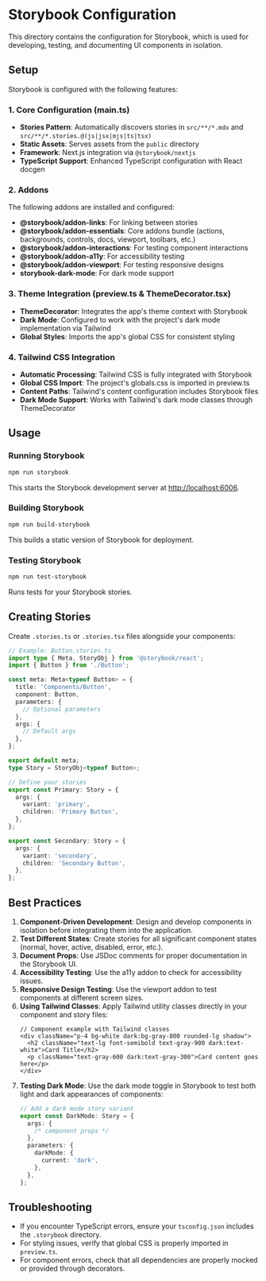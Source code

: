# Storybook Configuration

This directory contains the configuration for Storybook, which is used for developing, testing, and documenting UI components in isolation.

## Setup

Storybook is configured with the following features:

### 1. Core Configuration (main.ts)

- **Stories Pattern**: Automatically discovers stories in `src/**/*.mdx` and `src/**/*.stories.@(js|jsx|mjs|ts|tsx)`
- **Static Assets**: Serves assets from the `public` directory
- **Framework**: Next.js integration via `@storybook/nextjs`
- **TypeScript Support**: Enhanced TypeScript configuration with React docgen

### 2. Addons

The following addons are installed and configured:

- **@storybook/addon-links**: For linking between stories
- **@storybook/addon-essentials**: Core addons bundle (actions, backgrounds, controls, docs, viewport, toolbars, etc.)
- **@storybook/addon-interactions**: For testing component interactions
- **@storybook/addon-a11y**: For accessibility testing
- **@storybook/addon-viewport**: For testing responsive designs
- **storybook-dark-mode**: For dark mode support

### 3. Theme Integration (preview.ts & ThemeDecorator.tsx)

- **ThemeDecorator**: Integrates the app's theme context with Storybook
- **Dark Mode**: Configured to work with the project's dark mode implementation via Tailwind
- **Global Styles**: Imports the app's global CSS for consistent styling

### 4. Tailwind CSS Integration

- **Automatic Processing**: Tailwind CSS is fully integrated with Storybook
- **Global CSS Import**: The project's globals.css is imported in preview.ts
- **Content Paths**: Tailwind's content configuration includes Storybook files
- **Dark Mode Support**: Works with Tailwind's dark mode classes through ThemeDecorator

## Usage

### Running Storybook

```bash
npm run storybook
```

This starts the Storybook development server at [http://localhost:6006](http://localhost:6006).

### Building Storybook

```bash
npm run build-storybook
```

This builds a static version of Storybook for deployment.

### Testing Storybook

```bash
npm run test-storybook
```

Runs tests for your Storybook stories.

## Creating Stories

Create `.stories.ts` or `.stories.tsx` files alongside your components:

```typescript
// Example: Button.stories.ts
import type { Meta, StoryObj } from '@storybook/react';
import { Button } from './Button';

const meta: Meta<typeof Button> = {
  title: 'Components/Button',
  component: Button,
  parameters: {
    // Optional parameters
  },
  args: {
    // Default args
  },
};

export default meta;
type Story = StoryObj<typeof Button>;

// Define your stories
export const Primary: Story = {
  args: {
    variant: 'primary',
    children: 'Primary Button',
  },
};

export const Secondary: Story = {
  args: {
    variant: 'secondary',
    children: 'Secondary Button',
  },
};
```

## Best Practices

1. **Component-Driven Development**: Design and develop components in isolation before integrating them into the application.
2. **Test Different States**: Create stories for all significant component states (normal, hover, active, disabled, error, etc.).
3. **Document Props**: Use JSDoc comments for proper documentation in the Storybook UI.
4. **Accessibility Testing**: Use the a11y addon to check for accessibility issues.
5. **Responsive Design Testing**: Use the viewport addon to test components at different screen sizes.
6. **Using Tailwind Classes**: Apply Tailwind utility classes directly in your component and story files:
   ```tsx
   // Component example with Tailwind classes
   <div className="p-4 bg-white dark:bg-gray-800 rounded-lg shadow">
     <h2 className="text-lg font-semibold text-gray-900 dark:text-white">Card Title</h2>
     <p className="text-gray-600 dark:text-gray-300">Card content goes here</p>
   </div>
   ```
7. **Testing Dark Mode**: Use the dark mode toggle in Storybook to test both light and dark appearances of components:
   ```typescript
   // Add a dark mode story variant
   export const DarkMode: Story = {
     args: {
       /* component props */
     },
     parameters: {
       darkMode: {
         current: 'dark',
       },
     },
   };
   ```

## Troubleshooting

- If you encounter TypeScript errors, ensure your `tsconfig.json` includes the `.storybook` directory.
- For styling issues, verify that global CSS is properly imported in `preview.ts`.
- For component errors, check that all dependencies are properly mocked or provided through decorators.
